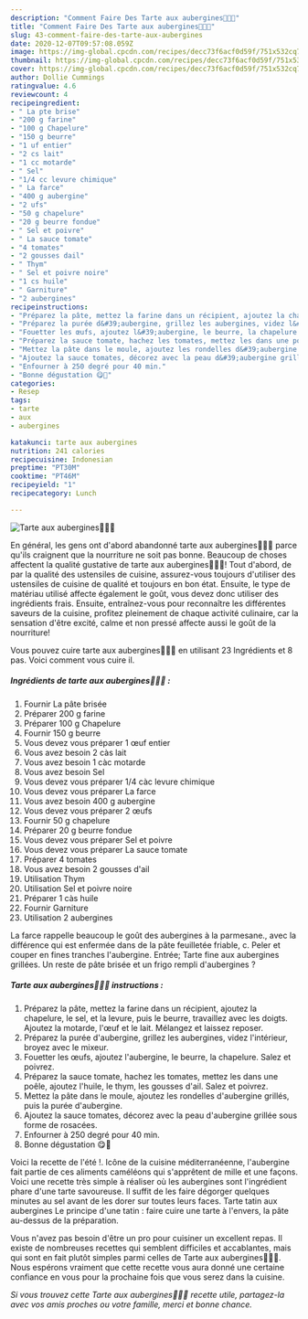 ```yaml
---
description: "Comment Faire Des Tarte aux aubergines🍆🍆🍅"
title: "Comment Faire Des Tarte aux aubergines🍆🍆🍅"
slug: 43-comment-faire-des-tarte-aux-aubergines
date: 2020-12-07T09:57:08.059Z
image: https://img-global.cpcdn.com/recipes/decc73f6acf0d59f/751x532cq70/tarte-aux-aubergines🍆🍆🍅-photo-principale-de-la-recette.jpg
thumbnail: https://img-global.cpcdn.com/recipes/decc73f6acf0d59f/751x532cq70/tarte-aux-aubergines🍆🍆🍅-photo-principale-de-la-recette.jpg
cover: https://img-global.cpcdn.com/recipes/decc73f6acf0d59f/751x532cq70/tarte-aux-aubergines🍆🍆🍅-photo-principale-de-la-recette.jpg
author: Dollie Cummings
ratingvalue: 4.6
reviewcount: 4
recipeingredient:
- " La pte brise"
- "200 g farine"
- "100 g Chapelure"
- "150 g beurre"
- "1 uf entier"
- "2 cs lait"
- "1 cc motarde"
- " Sel"
- "1/4 cc levure chimique"
- " La farce"
- "400 g aubergine"
- "2 ufs"
- "50 g chapelure"
- "20 g beurre fondue"
- " Sel et poivre"
- " La sauce tomate"
- "4 tomates"
- "2 gousses dail"
- " Thym"
- " Sel et poivre noire"
- "1 cs huile"
- " Garniture"
- "2 aubergines"
recipeinstructions:
- "Préparez la pâte, mettez la farine dans un récipient, ajoutez la chapelure, le sel, et la levure, puis le beurre, travaillez avec les doigts. Ajoutez la motarde, l&#39;œuf et le lait. Mélangez et laissez reposer."
- "Préparez la purée d&#39;aubergine, grillez les aubergines, videz l&#39;intérieur, broyez avec le mixeur."
- "Fouetter les œufs, ajoutez l&#39;aubergine, le beurre, la chapelure. Salez et poivrez."
- "Préparez la sauce tomate, hachez les tomates, mettez les dans une poêle, ajoutez l&#39;huile, le thym, les gousses d&#39;ail. Salez et poivrez."
- "Mettez la pâte dans le moule, ajoutez les rondelles d&#39;aubergine grillés, puis la purée d&#39;aubergine."
- "Ajoutez la sauce tomates, décorez avec la peau d&#39;aubergine grillée sous forme de rosacées."
- "Enfourner à 250 degré pour 40 min."
- "Bonne dégustation 😋🍆"
categories:
- Resep
tags:
- tarte
- aux
- aubergines

katakunci: tarte aux aubergines 
nutrition: 241 calories
recipecuisine: Indonesian
preptime: "PT30M"
cooktime: "PT46M"
recipeyield: "1"
recipecategory: Lunch

---
```



![Tarte aux aubergines🍆🍆🍅](https://img-global.cpcdn.com/recipes/decc73f6acf0d59f/751x532cq70/tarte-aux-aubergines🍆🍆🍅-photo-principale-de-la-recette.jpg)

En général, les gens ont d'abord abandonné tarte aux aubergines🍆🍆🍅 parce qu'ils craignent que la nourriture ne soit pas bonne. Beaucoup de choses affectent la qualité gustative de tarte aux aubergines🍆🍆🍅! Tout d'abord, de par la qualité des ustensiles de cuisine, assurez-vous toujours d'utiliser des ustensiles de cuisine de qualité et toujours en bon état. Ensuite, le type de matériau utilisé affecte également le goût, vous devez donc utiliser des ingrédients frais. Ensuite, entraînez-vous pour reconnaître les différentes saveurs de la cuisine, profitez pleinement de chaque activité culinaire, car la sensation d'être excité, calme et non pressé affecte aussi le goût de la nourriture!

<!--inarticleads1-->

Vous pouvez cuire tarte aux aubergines🍆🍆🍅 en utilisant 23 Ingrédients et 8 pas. Voici comment vous cuire il.

##### Ingrédients de tarte aux aubergines🍆🍆🍅 :

1. Fournir  La pâte brisée
1. Préparer 200 g farine
1. Préparer 100 g Chapelure
1. Fournir 150 g beurre
1. Vous devez vous préparer 1 œuf entier
1. Vous avez besoin 2 càs lait
1. Vous avez besoin 1 càc motarde
1. Vous avez besoin  Sel
1. Vous devez vous préparer 1/4 càc levure chimique
1. Vous devez vous préparer  La farce
1. Vous avez besoin 400 g aubergine
1. Vous devez vous préparer 2 œufs
1. Fournir 50 g chapelure
1. Préparer 20 g beurre fondue
1. Vous devez vous préparer  Sel et poivre
1. Vous devez vous préparer  La sauce tomate
1. Préparer 4 tomates
1. Vous avez besoin 2 gousses d&#39;ail
1. Utilisation  Thym
1. Utilisation  Sel et poivre noire
1. Préparer 1 càs huile
1. Fournir  Garniture
1. Utilisation 2 aubergines


La farce rappelle beaucoup le goût des aubergines à la parmesane., avec la différence qui est enfermée dans de la pâte feuilletée friable, c. Peler et couper en fines tranches l&#39;aubergine. Entrée; Tarte fine aux aubergines grillées. Un reste de pâte brisée et un frigo rempli d&#39;aubergines ? 

<!--inarticleads2-->

##### Tarte aux aubergines🍆🍆🍅 instructions :

1. Préparez la pâte, mettez la farine dans un récipient, ajoutez la chapelure, le sel, et la levure, puis le beurre, travaillez avec les doigts. Ajoutez la motarde, l&#39;œuf et le lait. Mélangez et laissez reposer.
1. Préparez la purée d&#39;aubergine, grillez les aubergines, videz l&#39;intérieur, broyez avec le mixeur.
1. Fouetter les œufs, ajoutez l&#39;aubergine, le beurre, la chapelure. Salez et poivrez.
1. Préparez la sauce tomate, hachez les tomates, mettez les dans une poêle, ajoutez l&#39;huile, le thym, les gousses d&#39;ail. Salez et poivrez.
1. Mettez la pâte dans le moule, ajoutez les rondelles d&#39;aubergine grillés, puis la purée d&#39;aubergine.
1. Ajoutez la sauce tomates, décorez avec la peau d&#39;aubergine grillée sous forme de rosacées.
1. Enfourner à 250 degré pour 40 min.
1. Bonne dégustation 😋🍆


Voici la recette de l&#39;été !. Icône de la cuisine méditerranéenne, l&#39;aubergine fait partie de ces aliments caméléons qui s&#39;apprêtent de mille et une façons. Voici une recette très simple à réaliser où les aubergines sont l&#39;ingrédient phare d&#39;une tarte savoureuse. Il suffit de les faire dégorger quelques minutes au sel avant de les dorer sur toutes leurs faces. Tarte tatin aux aubergines Le principe d&#39;une tatin : faire cuire une tarte à l&#39;envers, la pâte au-dessus de la préparation. 

<!--inarticleads1-->

<p>
Vous n'avez pas besoin d'être un pro pour cuisiner un excellent repas. Il existe de nombreuses recettes qui semblent difficiles et accablantes, mais qui sont en fait plutôt simples parmi celles de Tarte aux aubergines🍆🍆🍅. Nous espérons vraiment que cette recette vous aura donné une certaine confiance en vous pour la prochaine fois que vous serez dans la cuisine.
</p>

<p>
<i>Si vous trouvez cette Tarte aux aubergines🍆🍆🍅 recette utile, partagez-la avec vos amis proches ou votre famille, merci et bonne chance.</i>
</p>
